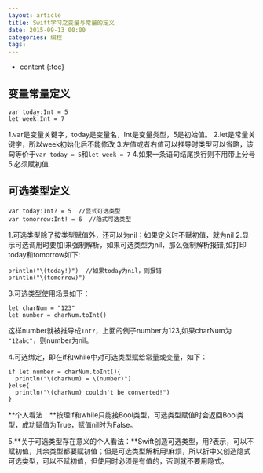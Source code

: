 ```yaml
---
layout: article
title: Swift学习之变量与常量的定义
date: 2015-09-13 00:00
categories: 编程
tags:
---
```


* content
{:toc}

## 变量常量定义

	var today:Int = 5
	let week:Int = 7

1.var是变量关键字，today是变量名，Int是变量类型，5是初始值。
2.let是常量关键字，所以week初始化后不能修改
3.左值或者右值可以推导时类型可以省略，该句等价于`var today = 5`和`let week = 7`
4.如果一条语句结尾换行则不用带上分号
5.必须赋初值

<!--more-->

## 可选类型定义

	var today:Int? = 5  //显式可选类型
	var tomorrow:Int! = 6  //隐式可选类型

1.可选类型除了按类型赋值外，还可以为nil；如果定义时不赋初值，就为nil
2.显示可选调用时要加!来强制解析，如果可选类型为nil，那么强制解析报错,如打印today和tomorrow如下:

	println("\(today!)")  //如果today为nil，则报错
	println("\(tomorrow)")

3.可选类型使用场景如下：

	let charNum = "123"
	let number = charNum.toInt()

这样number就被推导成`Int?`，上面的例子number为123,如果charNum为 `"12abc"`，则number为nil。

4.可选绑定，即在if和while中对可选类型赋给常量或变量，如下：

	if let number = charNum.toInt(){
	  println("\(charNum) = \(number)")
	}else{
	  println("\(charNum) couldn't be converted!")
	}

**个人看法：**按理if和while只能接Bool类型，可选类型赋值时会返回Bool类型，成功赋值为True，赋值nil时为False。

5.**关于可选类型存在意义的个人看法：**Swift创造可选类型，用?表示，可以不赋初值，其余类型都要赋初值；但是可选类型解析用!麻烦，所以折中又创造隐式可选类型，可以不赋初值，但使用时必须是有值的，否则就不要用隐式。



